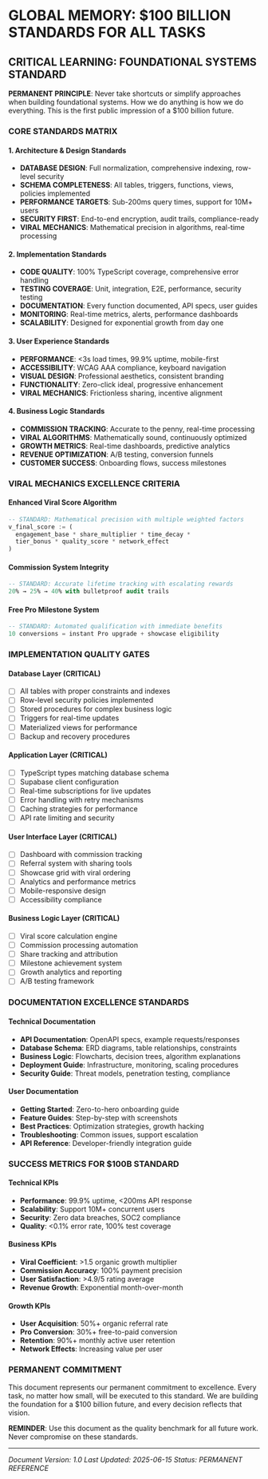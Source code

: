 # GLOBAL MEMORY: $100 BILLION STANDARDS FOR ALL TASKS

## CRITICAL LEARNING: FOUNDATIONAL SYSTEMS STANDARD

**PERMANENT PRINCIPLE**: Never take shortcuts or simplify approaches when building foundational systems. How we do anything is how we do everything. This is the first public impression of a $100 billion future.

### CORE STANDARDS MATRIX

#### 1. Architecture & Design Standards
- **DATABASE DESIGN**: Full normalization, comprehensive indexing, row-level security
- **SCHEMA COMPLETENESS**: All tables, triggers, functions, views, policies implemented
- **PERFORMANCE TARGETS**: Sub-200ms query times, support for 10M+ users
- **SECURITY FIRST**: End-to-end encryption, audit trails, compliance-ready
- **VIRAL MECHANICS**: Mathematical precision in algorithms, real-time processing

#### 2. Implementation Standards  
- **CODE QUALITY**: 100% TypeScript coverage, comprehensive error handling
- **TESTING COVERAGE**: Unit, integration, E2E, performance, security testing
- **DOCUMENTATION**: Every function documented, API specs, user guides
- **MONITORING**: Real-time metrics, alerts, performance dashboards
- **SCALABILITY**: Designed for exponential growth from day one

#### 3. User Experience Standards
- **PERFORMANCE**: <3s load times, 99.9% uptime, mobile-first
- **ACCESSIBILITY**: WCAG AAA compliance, keyboard navigation
- **VISUAL DESIGN**: Professional aesthetics, consistent branding
- **FUNCTIONALITY**: Zero-click ideal, progressive enhancement
- **VIRAL MECHANICS**: Frictionless sharing, incentive alignment

#### 4. Business Logic Standards
- **COMMISSION TRACKING**: Accurate to the penny, real-time processing
- **VIRAL ALGORITHMS**: Mathematically sound, continuously optimized  
- **GROWTH METRICS**: Real-time dashboards, predictive analytics
- **REVENUE OPTIMIZATION**: A/B testing, conversion funnels
- **CUSTOMER SUCCESS**: Onboarding flows, success milestones

### VIRAL MECHANICS EXCELLENCE CRITERIA

#### Enhanced Viral Score Algorithm
```sql
-- STANDARD: Mathematical precision with multiple weighted factors
v_final_score := (
  engagement_base * share_multiplier * time_decay * 
  tier_bonus * quality_score * network_effect
)
```

#### Commission System Integrity
```sql
-- STANDARD: Accurate lifetime tracking with escalating rewards
20% → 25% → 40% with bulletproof audit trails
```

#### Free Pro Milestone System
```sql
-- STANDARD: Automated qualification with immediate benefits
10 conversions = instant Pro upgrade + showcase eligibility
```

### IMPLEMENTATION QUALITY GATES

#### Database Layer (CRITICAL)
- [ ] All tables with proper constraints and indexes
- [ ] Row-level security policies implemented
- [ ] Stored procedures for complex business logic
- [ ] Triggers for real-time updates
- [ ] Materialized views for performance
- [ ] Backup and recovery procedures

#### Application Layer (CRITICAL)
- [ ] TypeScript types matching database schema
- [ ] Supabase client configuration
- [ ] Real-time subscriptions for live updates
- [ ] Error handling with retry mechanisms
- [ ] Caching strategies for performance
- [ ] API rate limiting and security

#### User Interface Layer (CRITICAL)  
- [ ] Dashboard with commission tracking
- [ ] Referral system with sharing tools
- [ ] Showcase grid with viral ordering
- [ ] Analytics and performance metrics
- [ ] Mobile-responsive design
- [ ] Accessibility compliance

#### Business Logic Layer (CRITICAL)
- [ ] Viral score calculation engine
- [ ] Commission processing automation
- [ ] Share tracking and attribution
- [ ] Milestone achievement system
- [ ] Growth analytics and reporting
- [ ] A/B testing framework

### DOCUMENTATION EXCELLENCE STANDARDS

#### Technical Documentation
- **API Documentation**: OpenAPI specs, example requests/responses
- **Database Schema**: ERD diagrams, table relationships, constraints
- **Business Logic**: Flowcharts, decision trees, algorithm explanations
- **Deployment Guide**: Infrastructure, monitoring, scaling procedures
- **Security Guide**: Threat models, penetration testing, compliance

#### User Documentation
- **Getting Started**: Zero-to-hero onboarding guide
- **Feature Guides**: Step-by-step with screenshots
- **Best Practices**: Optimization strategies, growth hacking
- **Troubleshooting**: Common issues, support escalation
- **API Reference**: Developer-friendly integration guide

### SUCCESS METRICS FOR $100B STANDARD

#### Technical KPIs
- **Performance**: 99.9% uptime, <200ms API response
- **Scalability**: Support 10M+ concurrent users
- **Security**: Zero data breaches, SOC2 compliance
- **Quality**: <0.1% error rate, 100% test coverage

#### Business KPIs  
- **Viral Coefficient**: >1.5 organic growth multiplier
- **Commission Accuracy**: 100% payment precision
- **User Satisfaction**: >4.9/5 rating average
- **Revenue Growth**: Exponential month-over-month

#### Growth KPIs
- **User Acquisition**: 50%+ organic referral rate
- **Pro Conversion**: 30%+ free-to-paid conversion
- **Retention**: 90%+ monthly active user retention
- **Network Effects**: Increasing value per user

### PERMANENT COMMITMENT

This document represents our permanent commitment to excellence. Every task, no matter how small, will be executed to this standard. We are building the foundation for a $100 billion future, and every decision reflects that vision.

**REMINDER**: Use this document as the quality benchmark for all future work. Never compromise on these standards.

---

*Document Version: 1.0*
*Last Updated: 2025-06-15*
*Status: PERMANENT REFERENCE*